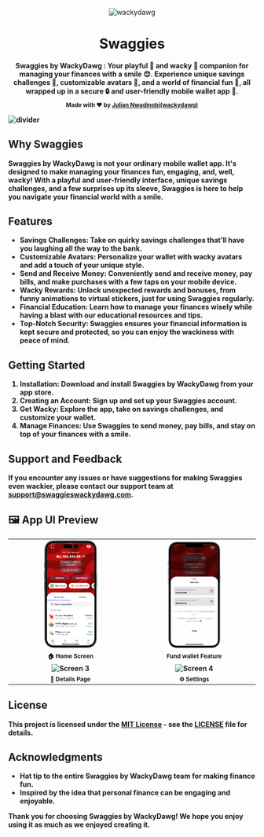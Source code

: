 <p align="center">
  <img src="https://static.paidviewpoint.com/images/earnings/green_piggy.png" alt="wackydawg" width="400" />
</p>

<h1 align="center">Swaggies</h1>

<p align="center">

</p>

<p align="center">
  <b>Swaggies by WackyDawg : Your playful 🎉 and wacky 🤪 companion for managing your finances with a smile 😊. Experience unique savings challenges 🎯, customizable avatars 🎨, and a world of financial fun 🎈, all wrapped up in a secure 🔒 and user-friendly mobile wallet app 📲.</span></br>
  <sub>Made with ❤️ by <a href="https://github.com/WackyDawg">Julian Nwadinobi(wackydawg)</a></sub>
</p>

![divider](./assets/images/divider.png)

## Why Swaggies

Swaggies by WackyDawg is not your ordinary mobile wallet app. It's designed to make managing your finances fun, engaging, and, well, wacky! With a playful and user-friendly interface, unique savings challenges, and a few surprises up its sleeve, Swaggies is here to help you navigate your financial world with a smile.

## Features

- **Savings Challenges:** Take on quirky savings challenges that'll have you laughing all the way to the bank.
- **Customizable Avatars:** Personalize your wallet with wacky avatars and add a touch of your unique style.
- **Send and Receive Money:** Conveniently send and receive money, pay bills, and make purchases with a few taps on your mobile device.
- **Wacky Rewards:** Unlock unexpected rewards and bonuses, from funny animations to virtual stickers, just for using Swaggies regularly.
- **Financial Education:** Learn how to manage your finances wisely while having a blast with our educational resources and tips.
- **Top-Notch Security:** Swaggies ensures your financial information is kept secure and protected, so you can enjoy the wackiness with peace of mind.

## Getting Started

1. **Installation:** Download and install Swaggies by WackyDawg from your app store.
2. **Creating an Account:** Sign up and set up your Swaggies account.
3. **Get Wacky:** Explore the app, take on savings challenges, and customize your wallet.
4. **Manage Finances:** Use Swaggies to send money, pay bills, and stay on top of your finances with a smile.

## Support and Feedback

If you encounter any issues or have suggestions for making Swaggies even wackier, please contact our support team at [support@swaggieswackydawg.com](mailto:support@swaggieswackydawg.com).

## 🖼️ App UI Preview


<table align="center">
  <tr>
    <td align="center">
      <img src="assets/screen.png" width="45%" alt="Screen 1"/><br/>
      <sub>🏠 Home Screen</sub>
    </td>
    <td align="center">
      <img src="assets/screen2.png" width="45%" alt="Screen 2"/><br/>
      <sub>Fund wallet Feature</sub>
    </td>
  </tr>
  <tr>
    <td align="center">
      <img src="assets/screen3.png" width="45%" alt="Screen 3"/><br/>
      <sub>📄 Details Page</sub>
    </td>
    <td align="center">
      <img src="assets/screen4.png" width="45%" alt="Screen 4"/><br/>
      <sub>⚙️ Settings</sub>
    </td>
  </tr>
</table>


## License

This project is licensed under the [MIT License](LICENSE) - see the [LICENSE](LICENSE) file for details.

## Acknowledgments

- Hat tip to the entire Swaggies by WackyDawg team for making finance fun.
- Inspired by the idea that personal finance can be engaging and enjoyable.

Thank you for choosing Swaggies by WackyDawg! We hope you enjoy using it as much as we enjoyed creating it.
